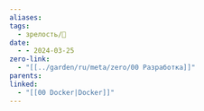 ```yaml
---
aliases: 
tags:
  - зрелость/🌱
date:
  - - 2024-03-25
zero-link:
  - "[[../garden/ru/meta/zero/00 Разработка]]"
parents: 
linked:
  - "[[00 Docker|Docker]]"
---
```

